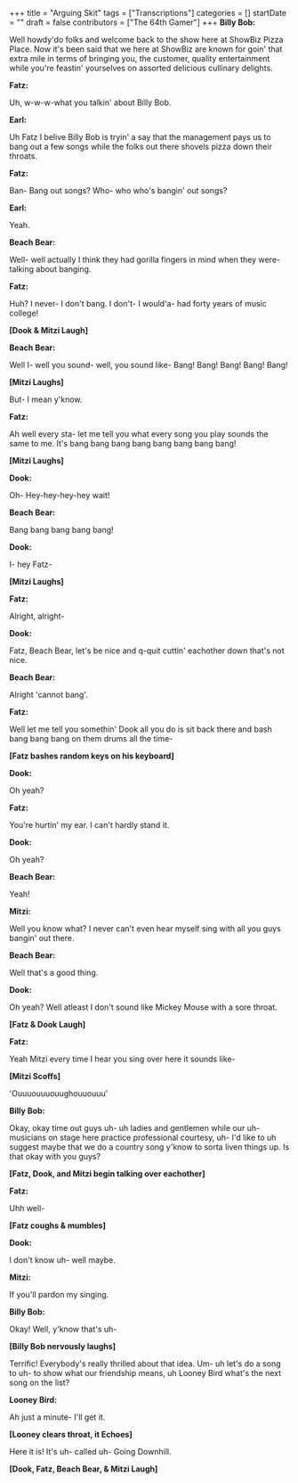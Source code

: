 +++
title = "Arguing Skit"
tags = ["Transcriptions"]
categories = []
startDate = ""
draft = false
contributors = ["The 64th Gamer"]
+++
**Billy Bob:**

Well howdy'do folks and welcome back to the show here at ShowBiz Pizza Place. Now it's been said that we here at ShowBiz are known for goin' that extra mile in terms of bringing you, the customer, quality entertainment while you're feastin' yourselves on assorted delicious cullinary delights.

**Fatz:**

Uh, w-w-w-what you talkin' about Billy Bob.

**Earl:**

Uh Fatz I belive Billy Bob is tryin' a say that the management pays us to bang out a few songs while the folks out there shovels pizza down their throats.

**Fatz:**

Ban- Bang out songs? Who- who who's bangin' out songs?

**Earl:**

Yeah.

**Beach Bear:**

Well- well actually I think they had gorilla fingers in mind when they were- talking about banging.

**Fatz:**

Huh? I never- I don't bang. I don't- I would'a- had forty years of music college!

**[Dook & Mitzi Laugh]**


**Beach Bear:**

Well I- well you sound- well, you sound like-
Bang! Bang! Bang! Bang! Bang!

**[Mitzi Laughs]**


But- I mean y'know.

**Fatz:**

Ah well every sta- let me tell you what every song you play sounds the same to me.
It's bang bang bang bang bang bang bang bang!

**[Mitzi Laughs]**


**Dook:**

Oh- Hey-hey-hey-hey wait!

**Beach Bear:**

Bang bang bang bang bang!

**Dook:**

I- hey Fatz-

**[Mitzi Laughs]**


**Fatz:**

Alright, alright-

**Dook:**

Fatz, Beach Bear, let's be nice and q-quit cuttin' eachother down that's not nice.

**Beach Bear:**

Alright 'cannot bang'.

**Fatz:**

Well let me tell you somethin' Dook all you do is sit back there and bash bang bang bang on them drums all the time-

**[Fatz bashes random keys on his keyboard]**


**Dook:**

Oh yeah?

**Fatz:**

You're hurtin' my ear. I can't hardly stand it.

**Dook:**

Oh yeah?

**Beach Bear:**

Yeah!

**Mitzi:**

Well you know what? I never can't even hear myself sing with all you guys bangin' out there.

**Beach Bear:**

Well that's a good thing.

**Dook:**

Oh yeah? Well atleast I don't sound like Mickey Mouse with a sore throat.

**[Fatz & Dook Laugh]**


**Fatz:**

Yeah Mitzi every time I hear you sing over here it sounds like-

**[Mitzi Scoffs]**


'Ouuuouuuouughouuouuu'

**Billy Bob:**

Okay, okay time out guys uh- uh ladies and gentlemen while our uh- musicians on stage here practice professional courtesy, uh- I'd like to uh suggest maybe that we do a country song y'know to sorta liven things up. Is that okay with you guys?

**[Fatz, Dook, and Mitzi begin talking over eachother]**


**Fatz:**

Uhh well-

**[Fatz coughs & mumbles]**


**Dook:**

I don't know uh- well maybe.

**Mitzi:**

If you'll pardon my singing.

**Billy Bob:**

Okay! Well, y'know that's uh-

**[Billy Bob nervously laughs]**


Terrific! Everybody's really thrilled about that idea. Um- uh let's do a song to uh- to show what our friendship means, uh Looney Bird what's the next song on the list?

**Looney Bird:**

Ah just a minute- I'll get it.

**[Looney clears throat, it Echoes]**


Here it is! It's uh- called uh-
Going Downhill.

**[Dook, Fatz, Beach Bear, & Mitzi Laugh]**


